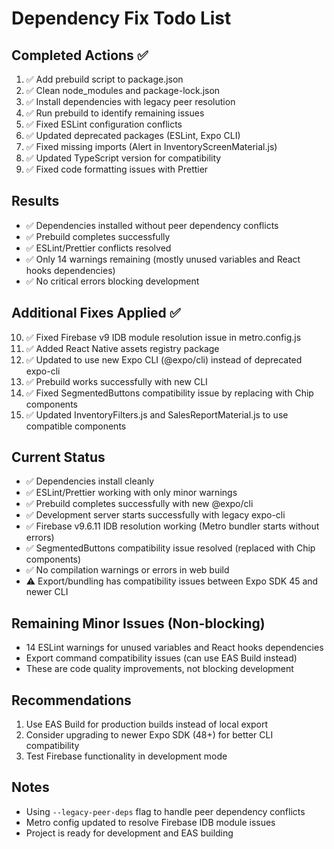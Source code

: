 # Dependency Fix Todo List

## Completed Actions ✅
1. ✅ Add prebuild script to package.json
2. ✅ Clean node_modules and package-lock.json
3. ✅ Install dependencies with legacy peer resolution
4. ✅ Run prebuild to identify remaining issues
5. ✅ Fixed ESLint configuration conflicts
6. ✅ Updated deprecated packages (ESLint, Expo CLI)
7. ✅ Fixed missing imports (Alert in InventoryScreenMaterial.js)
8. ✅ Updated TypeScript version for compatibility
9. ✅ Fixed code formatting issues with Prettier

## Results
- ✅ Dependencies installed without peer dependency conflicts
- ✅ Prebuild completes successfully 
- ✅ ESLint/Prettier conflicts resolved
- ✅ Only 14 warnings remaining (mostly unused variables and React hooks dependencies)
- ✅ No critical errors blocking development

## Additional Fixes Applied ✅
10. ✅ Fixed Firebase v9 IDB module resolution issue in metro.config.js
11. ✅ Added React Native assets registry package
12. ✅ Updated to use new Expo CLI (@expo/cli) instead of deprecated expo-cli
13. ✅ Prebuild works successfully with new CLI
14. ✅ Fixed SegmentedButtons compatibility issue by replacing with Chip components
15. ✅ Updated InventoryFilters.js and SalesReportMaterial.js to use compatible components

## Current Status
- ✅ Dependencies install cleanly
- ✅ ESLint/Prettier working with only minor warnings
- ✅ Prebuild completes successfully with new @expo/cli
- ✅ Development server starts successfully with legacy expo-cli
- ✅ Firebase v9.6.11 IDB resolution working (Metro bundler starts without errors)
- ✅ SegmentedButtons compatibility issue resolved (replaced with Chip components)
- ✅ No compilation warnings or errors in web build
- ⚠️ Export/bundling has compatibility issues between Expo SDK 45 and newer CLI

## Remaining Minor Issues (Non-blocking)
- 14 ESLint warnings for unused variables and React hooks dependencies
- Export command compatibility issues (can use EAS Build instead)
- These are code quality improvements, not blocking development

## Recommendations
1. Use EAS Build for production builds instead of local export
2. Consider upgrading to newer Expo SDK (48+) for better CLI compatibility
3. Test Firebase functionality in development mode

## Notes
- Using `--legacy-peer-deps` flag to handle peer dependency conflicts
- Metro config updated to resolve Firebase IDB module issues
- Project is ready for development and EAS building